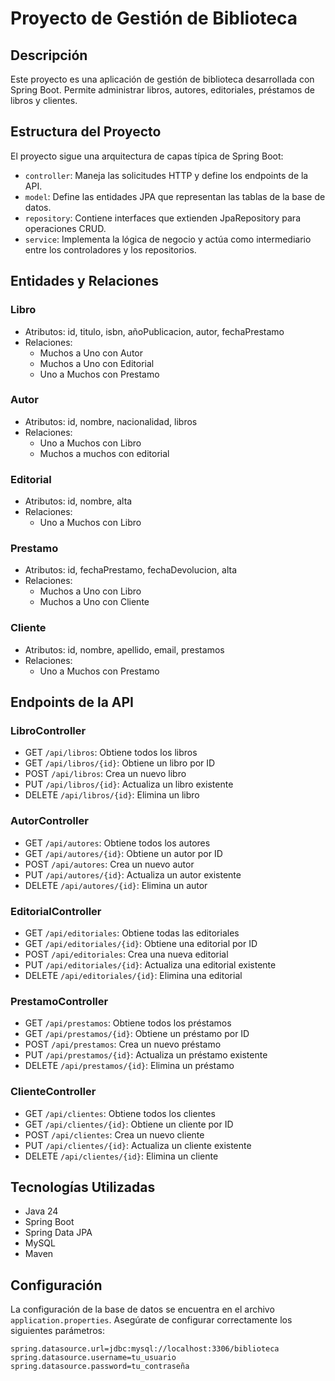 # Proyecto de Gestión de Biblioteca

## Descripción
Este proyecto es una aplicación de gestión de biblioteca desarrollada con Spring Boot. Permite administrar libros, autores, editoriales, préstamos de libros y clientes.

## Estructura del Proyecto
El proyecto sigue una arquitectura de capas típica de Spring Boot:

- `controller`: Maneja las solicitudes HTTP y define los endpoints de la API.
- `model`: Define las entidades JPA que representan las tablas de la base de datos.
- `repository`: Contiene interfaces que extienden JpaRepository para operaciones CRUD.
- `service`: Implementa la lógica de negocio y actúa como intermediario entre los controladores y los repositorios.

## Entidades y Relaciones

### Libro
- Atributos: id, titulo, isbn, añoPublicacion, autor, fechaPrestamo
- Relaciones:
  - Muchos a Uno con Autor
  - Muchos a Uno con Editorial
  - Uno a Muchos con Prestamo

### Autor
- Atributos: id, nombre, nacionalidad, libros
- Relaciones:
  - Uno a Muchos con Libro
  - Muchos a muchos con editorial

### Editorial
- Atributos: id, nombre, alta
- Relaciones:
  - Uno a Muchos con Libro

### Prestamo
- Atributos: id, fechaPrestamo, fechaDevolucion, alta
- Relaciones:
  - Muchos a Uno con Libro
  - Muchos a Uno con Cliente


### Cliente
- Atributos: id, nombre, apellido, email, prestamos
- Relaciones:
  - Uno a Muchos con Prestamo

## Endpoints de la API

### LibroController
- GET `/api/libros`: Obtiene todos los libros
- GET `/api/libros/{id}`: Obtiene un libro por ID
- POST `/api/libros`: Crea un nuevo libro
- PUT `/api/libros/{id}`: Actualiza un libro existente
- DELETE `/api/libros/{id}`: Elimina un libro

### AutorController
- GET `/api/autores`: Obtiene todos los autores
- GET `/api/autores/{id}`: Obtiene un autor por ID
- POST `/api/autores`: Crea un nuevo autor
- PUT `/api/autores/{id}`: Actualiza un autor existente
- DELETE `/api/autores/{id}`: Elimina un autor

### EditorialController
- GET `/api/editoriales`: Obtiene todas las editoriales
- GET `/api/editoriales/{id}`: Obtiene una editorial por ID
- POST `/api/editoriales`: Crea una nueva editorial
- PUT `/api/editoriales/{id}`: Actualiza una editorial existente
- DELETE `/api/editoriales/{id}`: Elimina una editorial

### PrestamoController
- GET `/api/prestamos`: Obtiene todos los préstamos
- GET `/api/prestamos/{id}`: Obtiene un préstamo por ID
- POST `/api/prestamos`: Crea un nuevo préstamo
- PUT `/api/prestamos/{id}`: Actualiza un préstamo existente
- DELETE `/api/prestamos/{id}`: Elimina un préstamo

### ClienteController
- GET `/api/clientes`: Obtiene todos los clientes
- GET `/api/clientes/{id}`: Obtiene un cliente por ID
- POST `/api/clientes`: Crea un nuevo cliente
- PUT `/api/clientes/{id}`: Actualiza un cliente existente
- DELETE `/api/clientes/{id}`: Elimina un cliente

## Tecnologías Utilizadas
- Java 24
- Spring Boot
- Spring Data JPA
- MySQL
- Maven

## Configuración
La configuración de la base de datos se encuentra en el archivo `application.properties`. Asegúrate de configurar correctamente los siguientes parámetros:

```properties
spring.datasource.url=jdbc:mysql://localhost:3306/biblioteca
spring.datasource.username=tu_usuario
spring.datasource.password=tu_contraseña
```